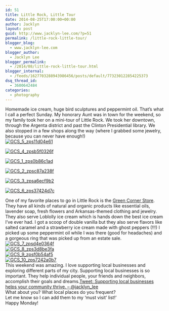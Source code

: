 ```yaml
---
id: 51
title: Little Rock, Little Tour
date: 2014-08-25T17:00:00+00:00
author: Jacklyn
layout: post
guid: http://www.jacklyn-lee.com/?p=51
permalink: /little-rock-little-tour/
blogger_blog:
  - www.jacklyn-lee.com
blogger_author:
  - Jacklyn Lee
blogger_permalink:
  - /2014/08/little-rock-little-tour.html
blogger_internal:
  - /feeds/1627703288943986456/posts/default/773230122854225373
dsq_thread_id:
  - 3600642484
categories:
  - photography
---
```

<input class="jpibfi" type="hidden" />

<div>
  Homemade ice cream, huge bird sculptures and peppermint oil. That’s what I call a perfect Sunday. My honorary Aunt was in town for the weekend, so my family took her on a mini-tour of Little Rock. We took her downtown, through the Argenta district and past the Clinton Presidential library. We also stopped in a few shops along the way (where I grabbed some jewelry, because you can never have enough!)
</div>

<div>
</div>

<div>
  <a href="http://i0.wp.com/www.jacklyn-lee.com/wp-content/uploads/2014/08/GCS_5_zps11d04e61.jpg"><img class="aligncenter size-full wp-image-145" src="http://i0.wp.com/www.jacklyn-lee.com/wp-content/uploads/2014/08/GCS_5_zps11d04e61.jpg?fit=640%2C760" alt="GCS_5_zps11d04e61" srcset="http://i0.wp.com/www.jacklyn-lee.com/wp-content/uploads/2014/08/GCS_5_zps11d04e61.jpg?w=640 640w, http://i0.wp.com/www.jacklyn-lee.com/wp-content/uploads/2014/08/GCS_5_zps11d04e61.jpg?resize=253%2C300 253w" sizes="(max-width: 640px) 100vw, 640px" data-recalc-dims="1" /></a>
</div>

<div>
</div>

[<img class="aligncenter size-full wp-image-146" src="http://i0.wp.com/www.jacklyn-lee.com/wp-content/uploads/2014/08/GCS_4_zpsb5f0326f.jpg?fit=640%2C785" alt="GCS_4_zpsb5f0326f" srcset="http://i0.wp.com/www.jacklyn-lee.com/wp-content/uploads/2014/08/GCS_4_zpsb5f0326f.jpg?w=640 640w, http://i0.wp.com/www.jacklyn-lee.com/wp-content/uploads/2014/08/GCS_4_zpsb5f0326f.jpg?resize=245%2C300 245w" sizes="(max-width: 640px) 100vw, 640px" data-recalc-dims="1" />](http://i0.wp.com/www.jacklyn-lee.com/wp-content/uploads/2014/08/GCS_4_zpsb5f0326f.jpg)

[<img class="aligncenter size-full wp-image-147" src="http://i1.wp.com/www.jacklyn-lee.com/wp-content/uploads/2014/08/GCS_1_zps0b86c1ad.jpg?fit=640%2C777" alt="GCS_1_zps0b86c1ad" srcset="http://i1.wp.com/www.jacklyn-lee.com/wp-content/uploads/2014/08/GCS_1_zps0b86c1ad.jpg?w=640 640w, http://i1.wp.com/www.jacklyn-lee.com/wp-content/uploads/2014/08/GCS_1_zps0b86c1ad.jpg?resize=247%2C300 247w" sizes="(max-width: 640px) 100vw, 640px" data-recalc-dims="1" />](http://i1.wp.com/www.jacklyn-lee.com/wp-content/uploads/2014/08/GCS_1_zps0b86c1ad.jpg)

[<img class="aligncenter size-full wp-image-148" src="http://i0.wp.com/www.jacklyn-lee.com/wp-content/uploads/2014/08/GCS_2_zpsc87a238f.jpg?fit=640%2C776" alt="GCS_2_zpsc87a238f" srcset="http://i0.wp.com/www.jacklyn-lee.com/wp-content/uploads/2014/08/GCS_2_zpsc87a238f.jpg?w=640 640w, http://i0.wp.com/www.jacklyn-lee.com/wp-content/uploads/2014/08/GCS_2_zpsc87a238f.jpg?resize=247%2C300 247w" sizes="(max-width: 640px) 100vw, 640px" data-recalc-dims="1" />](http://i0.wp.com/www.jacklyn-lee.com/wp-content/uploads/2014/08/GCS_2_zpsc87a238f.jpg)

[<img class="aligncenter size-full wp-image-149" src="http://i2.wp.com/www.jacklyn-lee.com/wp-content/uploads/2014/08/GCS_3_zpsa6ecf9b2.jpg?fit=640%2C825" alt="GCS_3_zpsa6ecf9b2" srcset="http://i2.wp.com/www.jacklyn-lee.com/wp-content/uploads/2014/08/GCS_3_zpsa6ecf9b2.jpg?w=640 640w, http://i2.wp.com/www.jacklyn-lee.com/wp-content/uploads/2014/08/GCS_3_zpsa6ecf9b2.jpg?resize=233%2C300 233w" sizes="(max-width: 640px) 100vw, 640px" data-recalc-dims="1" />](http://i2.wp.com/www.jacklyn-lee.com/wp-content/uploads/2014/08/GCS_3_zpsa6ecf9b2.jpg)

[<img class="aligncenter size-full wp-image-150" src="http://i0.wp.com/www.jacklyn-lee.com/wp-content/uploads/2014/08/GCS_6_zps37424d7c.jpg?fit=640%2C771" alt="GCS_6_zps37424d7c" srcset="http://i0.wp.com/www.jacklyn-lee.com/wp-content/uploads/2014/08/GCS_6_zps37424d7c.jpg?w=640 640w, http://i0.wp.com/www.jacklyn-lee.com/wp-content/uploads/2014/08/GCS_6_zps37424d7c.jpg?resize=249%2C300 249w" sizes="(max-width: 640px) 100vw, 640px" data-recalc-dims="1" />](http://i0.wp.com/www.jacklyn-lee.com/wp-content/uploads/2014/08/GCS_6_zps37424d7c.jpg)

<div>
  One of my favorite places to go in Little Rock is the <a href="https://www.facebook.com/thegreencornerstore?ref=br_tf" target="_blank">Green Corner Store</a>. They have all kinds of natural and organic products like essential oils, lavender soap, fresh flowers and Arkansas-themed clothing and jewelry. They also serve Loblolly ice cream which is hands down the best ice cream I&#8217;ve ever had. I got a scoop of double vanilla but they also serve flavors like salted caramel and a strawberry ice cream made with ghost peppers (!!!) I picked up some peppermint oil while I was there (good for headaches) and a gorgeous ring that was picked up from an estate sale.
</div>

<div>
</div>

<div>
  <a href="http://i2.wp.com/www.jacklyn-lee.com/wp-content/uploads/2014/08/GCS_7_zpsd4e0364f.jpg"><img class="aligncenter size-full wp-image-151" src="http://i2.wp.com/www.jacklyn-lee.com/wp-content/uploads/2014/08/GCS_7_zpsd4e0364f.jpg?fit=640%2C857" alt="GCS_7_zpsd4e0364f" srcset="http://i2.wp.com/www.jacklyn-lee.com/wp-content/uploads/2014/08/GCS_7_zpsd4e0364f.jpg?w=640 640w, http://i2.wp.com/www.jacklyn-lee.com/wp-content/uploads/2014/08/GCS_7_zpsd4e0364f.jpg?resize=224%2C300 224w" sizes="(max-width: 640px) 100vw, 640px" data-recalc-dims="1" /></a>
</div>

<div>
</div>

<div>
  <a href="http://i2.wp.com/www.jacklyn-lee.com/wp-content/uploads/2014/08/GCS_8_zps3d8be3fa.jpg"><img class="aligncenter size-full wp-image-152" src="http://i2.wp.com/www.jacklyn-lee.com/wp-content/uploads/2014/08/GCS_8_zps3d8be3fa.jpg?fit=640%2C478" alt="GCS_8_zps3d8be3fa" srcset="http://i2.wp.com/www.jacklyn-lee.com/wp-content/uploads/2014/08/GCS_8_zps3d8be3fa.jpg?w=640 640w, http://i2.wp.com/www.jacklyn-lee.com/wp-content/uploads/2014/08/GCS_8_zps3d8be3fa.jpg?resize=300%2C224 300w" sizes="(max-width: 640px) 100vw, 640px" data-recalc-dims="1" /></a>
</div>

<div>
</div>

<div>
  <a href="http://i2.wp.com/www.jacklyn-lee.com/wp-content/uploads/2014/08/GCS_9_zpsf0b54af5.jpg"><img class="aligncenter size-full wp-image-153" src="http://i2.wp.com/www.jacklyn-lee.com/wp-content/uploads/2014/08/GCS_9_zpsf0b54af5.jpg?fit=640%2C857" alt="GCS_9_zpsf0b54af5" srcset="http://i2.wp.com/www.jacklyn-lee.com/wp-content/uploads/2014/08/GCS_9_zpsf0b54af5.jpg?w=640 640w, http://i2.wp.com/www.jacklyn-lee.com/wp-content/uploads/2014/08/GCS_9_zpsf0b54af5.jpg?resize=224%2C300 224w" sizes="(max-width: 640px) 100vw, 640px" data-recalc-dims="1" /></a>
</div>

<div>
</div>

<div>
  <a href="http://i1.wp.com/www.jacklyn-lee.com/wp-content/uploads/2014/08/GCS_10_zps7242a0b7.jpg"><img class="aligncenter size-full wp-image-154" src="http://i1.wp.com/www.jacklyn-lee.com/wp-content/uploads/2014/08/GCS_10_zps7242a0b7.jpg?fit=640%2C857" alt="GCS_10_zps7242a0b7" srcset="http://i1.wp.com/www.jacklyn-lee.com/wp-content/uploads/2014/08/GCS_10_zps7242a0b7.jpg?w=640 640w, http://i1.wp.com/www.jacklyn-lee.com/wp-content/uploads/2014/08/GCS_10_zps7242a0b7.jpg?resize=224%2C300 224w" sizes="(max-width: 640px) 100vw, 640px" data-recalc-dims="1" /></a>
</div>

<div>
</div>

<div>
</div>

<div>
  This weekend was amazing. I love supporting local businesses and exploring different parts of my city. Supporting local businesses is so important. They help individual people, your friends and neighbors, accomplish their goals and dreams.<a href="http://ctt.ec/TDhaN">Tweet: Supporting local businesses helps your community thrive. &#8211; @jacklyn_lee</a>
</div>

<div>
</div>

<div>
  What about you? What local places do you frequent?
</div>

<div>
</div>

<div>
  Let me know so I can add them to my ‘must visit’ list!’
</div>

<div>
  Happy Monday!
</div>